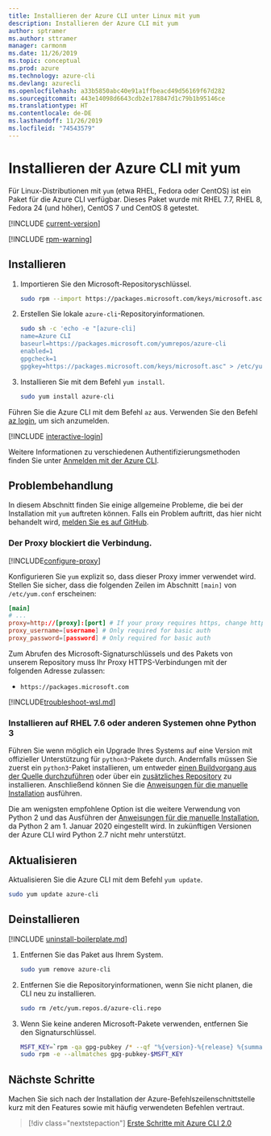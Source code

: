```yaml
---
title: Installieren der Azure CLI unter Linux mit yum
description: Installieren der Azure CLI mit yum
author: sptramer
ms.author: sttramer
manager: carmonm
ms.date: 11/26/2019
ms.topic: conceptual
ms.prod: azure
ms.technology: azure-cli
ms.devlang: azurecli
ms.openlocfilehash: a33b5850abc40e91a1ffbeacd49d56169f67d282
ms.sourcegitcommit: 443e14098d6643cdb2e178847d1c79b1b95146ce
ms.translationtype: HT
ms.contentlocale: de-DE
ms.lasthandoff: 11/26/2019
ms.locfileid: "74543579"
---
```

# <a name="install-azure-cli-with-yum"></a>Installieren der Azure CLI mit yum

Für Linux-Distributionen mit `yum` (etwa RHEL, Fedora oder CentOS) ist ein Paket für die Azure CLI verfügbar. Dieses Paket wurde mit RHEL 7.7, RHEL 8, Fedora 24 (und höher), CentOS 7 und CentOS 8 getestet.

[!INCLUDE [current-version](includes/current-version.md)]

[!INCLUDE [rpm-warning](includes/rpm-warning.md)]

## <a name="install"></a>Installieren

1. Importieren Sie den Microsoft-Repositoryschlüssel.

   ```bash
   sudo rpm --import https://packages.microsoft.com/keys/microsoft.asc
   ```

2. Erstellen Sie lokale `azure-cli`-Repositoryinformationen.

   ```bash
   sudo sh -c 'echo -e "[azure-cli]
   name=Azure CLI
   baseurl=https://packages.microsoft.com/yumrepos/azure-cli
   enabled=1
   gpgcheck=1
   gpgkey=https://packages.microsoft.com/keys/microsoft.asc" > /etc/yum.repos.d/azure-cli.repo'
   ```

3. Installieren Sie mit dem Befehl `yum install`.

   ```bash
   sudo yum install azure-cli
   ```

Führen Sie die Azure CLI mit dem Befehl `az` aus. Verwenden Sie den Befehl [az login](/cli/azure/reference-index#az-login), um sich anzumelden.

[!INCLUDE [interactive-login](includes/interactive-login.md)]

Weitere Informationen zu verschiedenen Authentifizierungsmethoden finden Sie unter [Anmelden mit der Azure CLI](authenticate-azure-cli.md).

## <a name="troubleshooting"></a>Problembehandlung

In diesem Abschnitt finden Sie einige allgemeine Probleme, die bei der Installation mit `yum` auftreten können. Falls ein Problem auftritt, das hier nicht behandelt wird, [melden Sie es auf GitHub](https://github.com/Azure/azure-cli/issues).

### <a name="proxy-blocks-connection"></a>Der Proxy blockiert die Verbindung.

[!INCLUDE[configure-proxy](includes/configure-proxy.md)]

Konfigurieren Sie `yum` explizit so, dass dieser Proxy immer verwendet wird. Stellen Sie sicher, dass die folgenden Zeilen im Abschnitt `[main]` von `/etc/yum.conf` erscheinen:

```yum.conf
[main]
# ...
proxy=http://[proxy]:[port] # If your proxy requires https, change http->https
proxy_username=[username] # Only required for basic auth
proxy_password=[password] # Only required for basic auth
```

Zum Abrufen des Microsoft-Signaturschlüssels und des Pakets von unserem Repository muss Ihr Proxy HTTPS-Verbindungen mit der folgenden Adresse zulassen:

* `https://packages.microsoft.com`

[!INCLUDE[troubleshoot-wsl.md](includes/troubleshoot-wsl.md)]

### <a name="install-on-rhel-76-or-other-systems-without-python-3"></a>Installieren auf RHEL 7.6 oder anderen Systemen ohne Python 3

Führen Sie wenn möglich ein Upgrade Ihres Systems auf eine Version mit offizieller Unterstützung für `python3`-Pakete durch. Andernfalls müssen Sie zuerst ein `python3`-Paket installieren, um entweder [einen Buildvorgang aus der Quelle durchzuführen](https://github.com/linux-on-ibm-z/docs/wiki/Building-Python-3.6.x) oder über ein [zusätzliches Repository](https://developers.redhat.com/blog/2018/08/13/install-python3-rhel/) zu installieren. Anschließend können Sie die [Anweisungen für die manuelle Installation](install-azure-cli-linux.md) ausführen.

Die am wenigsten empfohlene Option ist die weitere Verwendung von Python 2 und das Ausführen der [Anweisungen für die manuelle Installation](install-azure-cli-linux.md), da Python 2 am 1. Januar 2020 eingestellt wird. In zukünftigen Versionen der Azure CLI wird Python 2.7 nicht mehr unterstützt.

## <a name="update"></a>Aktualisieren

Aktualisieren Sie die Azure CLI mit dem Befehl `yum update`.

```bash
sudo yum update azure-cli
```

## <a name="uninstall"></a>Deinstallieren

[!INCLUDE [uninstall-boilerplate.md](includes/uninstall-boilerplate.md)]

1. Entfernen Sie das Paket aus Ihrem System.

   ```bash
   sudo yum remove azure-cli
   ```

2. Entfernen Sie die Repositoryinformationen, wenn Sie nicht planen, die CLI neu zu installieren.

   ```bash
   sudo rm /etc/yum.repos.d/azure-cli.repo
   ```

3. Wenn Sie keine anderen Microsoft-Pakete verwenden, entfernen Sie den Signaturschlüssel.

   ```bash
   MSFT_KEY=`rpm -qa gpg-pubkey /* --qf "%{version}-%{release} %{summary}\n" | grep Microsoft | awk '{print $1}'`
   sudo rpm -e --allmatches gpg-pubkey-$MSFT_KEY
   ```

## <a name="next-steps"></a>Nächste Schritte

Machen Sie sich nach der Installation der Azure-Befehlszeilenschnittstelle kurz mit den Features sowie mit häufig verwendeten Befehlen vertraut.

> [!div class="nextstepaction"]
> [Erste Schritte mit Azure CLI 2.0](get-started-with-azure-cli.md)
